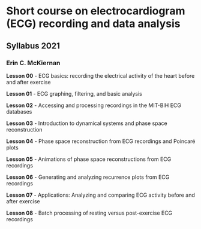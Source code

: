 ﻿#  Short course on electrocardiogram (ECG) recording and data analysis

## Syllabus 2021

### Erin C. McKiernan

**Lesson 00** - ECG basics: recording the electrical activity of the heart before and after exercise

**Lesson 01** - ECG graphing, filtering, and basic analysis

**Lesson 02** - Accessing and processing recordings in the MIT-BIH ECG databases

**Lesson 03** - Introduction to dynamical systems and phase space reconstruction

**Lesson 04** - Phase space reconstruction from ECG recordings and Poincaré plots

**Lesson 05** - Animations of phase space reconstructions from ECG recordings

**Lesson 06** - Generating and analyzing recurrence plots from ECG recordings

**Lesson 07** - Applications: Analyzing and comparing ECG activity before and after exercise

**Lesson 08** - Batch processing of resting versus post-exercise ECG recordings


